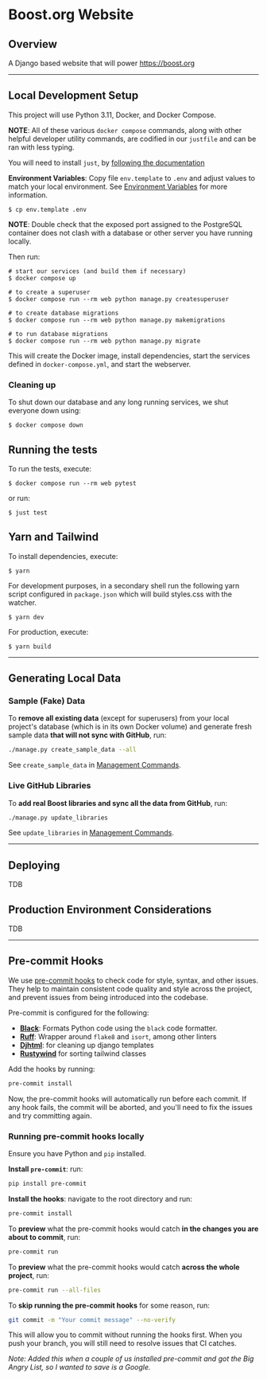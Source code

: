 # Boost.org Website

## Overview

A Django based website that will power https://boost.org

---

## Local Development Setup

This project will use Python 3.11, Docker, and Docker Compose.

**NOTE**: All of these various `docker compose` commands, along with other helpful
developer utility commands, are codified in our `justfile` and can be ran with
less typing.

You will need to install `just`, by [following the documentation](https://just.systems/man/en/)

**Environment Variables**: Copy file `env.template` to `.env` and adjust values to match your local environment. See [Environment Variables](docs/env_vars.md) for more information.

```shell
$ cp env.template .env
```

**NOTE**: Double check that the exposed port assigned to the PostgreSQL
container does not clash with a database or other server you have running
locally.

Then run:

```shell
# start our services (and build them if necessary)
$ docker compose up

# to create a superuser
$ docker compose run --rm web python manage.py createsuperuser

# to create database migrations
$ docker compose run --rm web python manage.py makemigrations

# to run database migrations
$ docker compose run --rm web python manage.py migrate
```

This will create the Docker image, install dependencies, start the services defined in `docker-compose.yml`, and start the webserver.

### Cleaning up

To shut down our database and any long running services, we shut everyone down using:

```shell
$ docker compose down
```

## Running the tests

To run the tests, execute:

```shell
$ docker compose run --rm web pytest
```

or run:

```shell
$ just test
```

## Yarn and Tailwind

To install dependencies, execute:

```shell
$ yarn
```

For development purposes, in a secondary shell run the following yarn script configured in `package.json` which will build styles.css with the watcher.

```shell
$ yarn dev
```

For production, execute:

```shell
$ yarn build
```

---

## Generating Local Data

### Sample (Fake) Data 

To **remove all existing data** (except for superusers) from your local project's database (which is in its own Docker volume) and generate fresh sample data **that will not sync with GitHub**, run: 

```bash
./manage.py create_sample_data --all
```

See `create_sample_data` in [Management Commands](docs/commands.md).

### Live GitHub Libraries

To **add real Boost libraries and sync all the data from GitHub**, run: 

```bash
./manage.py update_libraries
```

See `update_libraries` in [Management Commands](docs/commands.md).

---

## Deploying

TDB

## Production Environment Considerations

TDB

---

## Pre-commit Hooks

We use [pre-commit hooks](https://pre-commit.com/) to check code for style, syntax, and other issues. They help to maintain consistent code quality and style across the project, and prevent issues from being introduced into the codebase.

Pre-commit is configured for the following:

* **[Black](https://github.com/psf/black)**: Formats Python code using the `black` code formatter.
* **[Ruff](https://github.com/charliermarsh/ruff)**: Wrapper around `flake8` and `isort`, among other linters
* **[Djhtml](https://github.com/rtts/djhtml)**:  for cleaning up django templates
* **[Rustywind](https://github.com/avencera/rustywind)** for sorting tailwind classes

Add the hooks by running: 

```bash
pre-commit install
``` 

Now, the pre-commit hooks will automatically run before each commit. If any hook fails, the commit will be aborted, and you'll need to fix the issues and try committing again.

### Running pre-commit hooks locally 

Ensure you have Python and `pip` installed. 

**Install `pre-commit`**: run:

```bash
pip install pre-commit
```

**Install the hooks**: navigate to the root directory and run:

```bash
pre-commit install
``` 

To **preview** what the pre-commit hooks would catch **in the changes you are about to commit**, run: 

```bash
pre-commit run
```

To **preview** what the pre-commit hooks would catch **across the whole project**, run: 

```bash
pre-commit run --all-files
``` 

To **skip running the pre-commit hooks** for some reason, run:

```bash
git commit -m "Your commit message" --no-verify
```

This will allow you to commit without running the hooks first. When you push your branch, you will still need to resolve issues that CI catches. 

_Note: Added this when a couple of us installed pre-commit and got the Big Angry List, so I wanted to save is a Google._ 
